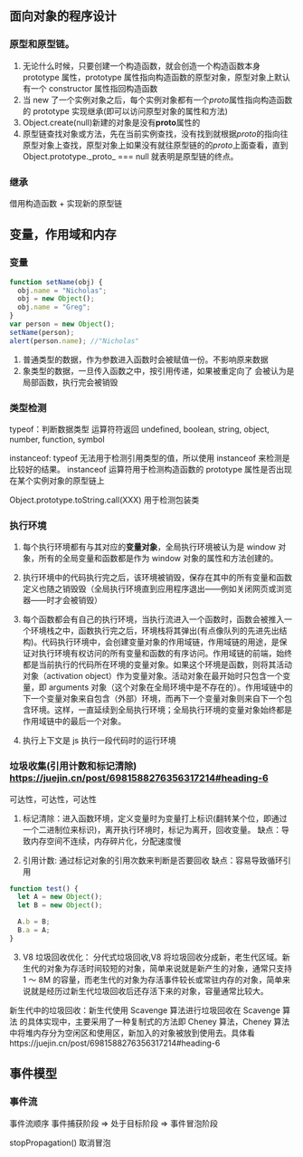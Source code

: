 <!--
 * @Author: 谢树宏
 * @Date: 2022-02-09 15:39:11
 * @LastEditors: 谢树宏 384180258@qq.com
 * @LastEditTime: 2022-07-24 19:42:50
 * @FilePath: /about-study/js基础.md
-->

## 面向对象的程序设计

### 原型和原型链。

1.  无论什么时候，只要创建一个构造函数，就会创造一个构造函数本身 prototype 属性，prototype 属性指向构造函数的原型对象，原型对象上默认有一个 constructor 属性指回构造函数
2.  当 new 了一个实例对象之后，每个实例对象都有一个*proto*属性指向构造函数的 prototype 实现继承(即可以访问原型对象的属性和方法)
3.  Object.create(null)新建的对象是没有**proto**属性的
4.  原型链查找对象或方法，先在当前实例查找，没有找到就根据*proto*的指向往原型对象上查找，原型对象上如果没有就往原型链的的*proto*上面查看，直到 Object.prototype.\_proto\_ === null 就表明是原型链的终点。

### 继承

借用构造函数 + 实现新的原型链

## 变量，作用域和内存

### 变量

```js
function setName(obj) {
  obj.name = "Nicholas";
  obj = new Object();
  obj.name = "Greg";
}
var person = new Object();
setName(person);
alert(person.name); //"Nicholas"
```

1. 普通类型的数据，作为参数进入函数时会被赋值一份。不影响原来数据
2. 象类型的数据，一旦传入函数之中，按引用传递，如果被重定向了 会被认为是局部函数，执行完会被销毁

### 类型检测

typeof：判断数据类型 运算符符返回 undefined, boolean, string, object, number, function, symbol

instanceof: typeof 无法用于检测引用类型的值，所以使用 instanceof 来检测是比较好的结果。 instanceof 运算符用于检测构造函数的 prototype 属性是否出现在某个实例对象的原型链上

Object.prototype.toString.call(XXX) 用于检测包装类

### 执行环境

1. 每个执行环境都有与其对应的**变量对象**，全局执行环境被认为是 window 对象，所有的全局变量和函数都是作为 window 对象的属性和方法创建的。
2. 执行环境中的代码执行完之后，该环境被销毁，保存在其中的所有变量和函数定义也随之销毁毁（全局执行环境直到应用程序退出——例如关闭网页或浏览器——时才会被销毁）
3. 每个函数都会有自己的执行环境，当执行流进入一个函数时，函数会被推入一个环境栈之中，函数执行完之后，环境栈将其弹出(有点像队列的先进先出结构)。代码执行环境中，会创建变量对象的作用域链，作用域链的用途，是保证对执行环境有权访问的所有变量和函数的有序访问。作用域链的前端，始终都是当前执行的代码所在环境的变量对象。如果这个环境是函数，则将其活动对象（activation object）作为变量对象。活动对象在最开始时只包含一个变量，即 arguments 对象（这个对象在全局环境中是不存在的）。作用域链中的下一个变量对象来自包含（外部）环境，而再下一个变量对象则来自下一个包含环境。这样，一直延续到全局执行环境；全局执行环境的变量对象始终都是作用域链中的最后一个对象。

4. 执行上下文是 js 执行一段代码时的运行环境

### 垃圾收集(引用计数和标记清除) https://juejin.cn/post/6981588276356317214#heading-6

可达性，可达性，可达性

1. 标记清除：进入函数环境，定义变量时为变量打上标识(翻转某个位，即通过一个二进制位来标识)，离开执行环境时，标记为离开，回收变量。
   缺点：导致内存空间不连续，内存碎片化，分配速度慢

2. 引用计数: 通过标记对象的引用次数来判断是否要回收
   缺点：容易导致循环引用

```js
function test() {
  let A = new Object();
  let B = new Object();

  A.b = B;
  B.a = A;
}
```

3. V8 垃圾回收优化： 分代式垃圾回收,V8 将垃圾回收分成新，老生代区域。新生代的对象为存活时间较短的对象，简单来说就是新产生的对象，通常只支持 1 ～ 8M 的容量，而老生代的对象为存活事件较长或常驻内存的对象，简单来说就是经历过新生代垃圾回收后还存活下来的对象，容量通常比较大。

新生代中的垃圾回收：新生代使用 Scavenge 算法进行垃圾回收在 Scavenge 算法 的具体实现中，主要采用了一种复制式的方法即 Cheney 算法，Cheney 算法 中将堆内存分为空闲区和使用区，新加入的对象被放到使用去。具体看https://juejin.cn/post/6981588276356317214#heading-6

## 事件模型

### 事件流

事件流顺序 事件捕获阶段 => 处于目标阶段 => 事件冒泡阶段

stopPropagation() 取消冒泡
